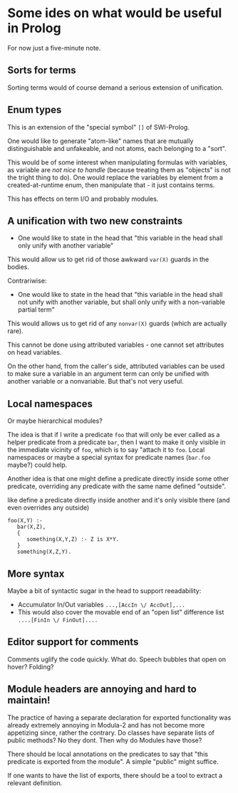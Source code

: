 # Some ides on what would be useful in Prolog

For now just a five-minute note.

## Sorts for terms

Sorting terms would of course demand a serious extension of unification.

## Enum types

This is an extension of the "special symbol" `[]` of SWI-Prolog.

One would like to generate "atom-like" names that are mutually distinguishable and unfakeable, and not atoms, each belonging to a "sort".

This would be of some interest when manipulating formulas with variables, as variable are _not nice to handle_ (because treating them as "objects" is not 
the tright thing to do). One would replace the variables by element from a created-at-runtime enum, then manipulate that - it just contains terms.

This has effects on term I/O and probably modules.

## A unification with two new constraints

- One would like to state in the head that "this variable in the head shall only unify with another variable"

This would allow us to get rid of those awkward `var(X)` guards in the bodies. 

Contrariwise:

- One would like to state in the head that "this variable in the head shall not unify with another variable, but shall only unify with a non-variable partial term"

This would allows us to get rid of any `nonvar(X)` guards (which are actually rare).

This cannot be done using attributed variables - one cannot set attributes on head variables.

On the other hand, from the caller's side, attributed variables can be used to make sure a variable in an argument term can only be unified with 
another variable or a nonvariable. But that's not very useful. 

## Local namespaces 

Or maybe hierarchical modules?

The idea is that if I write a predicate `foo` that will only be ever called as a helper predicate from a predicate
`bar`, then I want to make it only visible in the immediate vicinity of `foo`, which is to say "attach it to `foo`.
Local namespaces or maybe a special syntax for predicate names (`bar.foo` maybe?) could help.

Another idea is that one might define a predicate directly inside some other predicate, overriding any predicate with the same
name defined "outside".

like define a predicate directly inside another and it's only visible there (and even overrides any outside)

```
foo(X,Y) :-
   bar(X,Z),
   {
      something(X,Y,Z) :- Z is X*Y.
   }
   something(X,Z,Y).
```

## More syntax

Maybe a bit of syntactic sugar in the head to support reeadability:

- Accumulator In/Out variables `...,[AccIn \/ AccOut],...`
- This would also cover the movable end of an "open list" difference list `....[FinIn \/ FinOut]....`

## Editor support for comments

Comments uglify the code quickly. What do. Speech bubbles that open on hover? Folding?

## Module headers are annoying and hard to maintain!

The practice of having a separate declaration for exported functionality was already extremely annoying in Modula-2 and
has not become more appetizing since, rather the contrary. Do classes have separate lists of public methods? No
they dont. Then why do Modules have those? 

There should be local annotations on the predicates to say that "this predicate is exported from the module". 
A simple "public" might suffice.

If one wants to have the list of exports, there should be a tool to extract a relevant definition.





